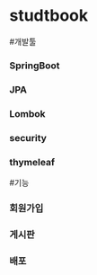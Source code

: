 # studtbook

#개발툴
### SpringBoot
### JPA
### Lombok
### security
### thymeleaf

#기능
### 회원가입
### 게시판
### 배포
